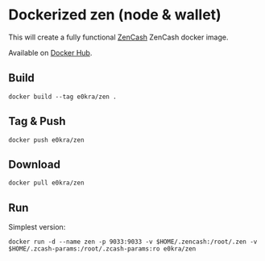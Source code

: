 # Dockerized zen (node & wallet)

This will create a fully functional [ZenCash](https://zencash.io/) ZenCash docker image.

Available on [Docker Hub](https://hub.docker.com/r/e0kra/zen/).

## Build

    docker build --tag e0kra/zen .

## Tag & Push

    docker push e0kra/zen

## Download

    docker pull e0kra/zen

## Run

Simplest version:

    docker run -d --name zen -p 9033:9033 -v $HOME/.zencash:/root/.zen -v $HOME/.zcash-params:/root/.zcash-params:ro e0kra/zen
